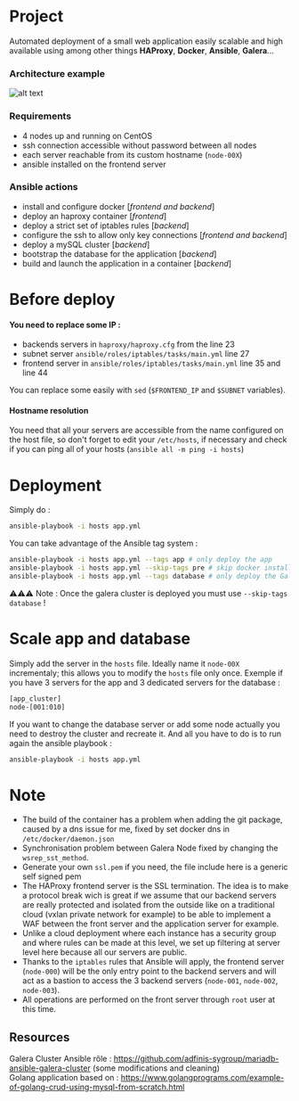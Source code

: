 # Project
Automated deployment of a small web application easily scalable and high available using among other things **HAProxy**, **Docker**, **Ansible**, **Galera**...
### Architecture example
![alt text](https://i.imgur.com/tZRjs8z.png)
### Requirements
- 4 nodes up and running on CentOS
- ssh connection accessible without password between all nodes
- each server reachable from its custom hostname (`node-00X`)
- ansible installed on the frontend server
### Ansible actions
- install and configure docker [*frontend and backend*]
- deploy an haproxy container [*frontend*]
- deploy a strict set of iptables rules [*backend*]
- configure the ssh to allow only key connections [*frontend and backend*]
- deploy a mySQL cluster [*backend*]
- bootstrap the database for the application [*backend*]
- build and launch the application in a container [*backend*]
# Before deploy
#### You need to replace some IP :
- backends servers in `haproxy/haproxy.cfg` from the line 23
- subnet server `ansible/roles/iptables/tasks/main.yml` line 27
- frontend server in `ansible/roles/iptables/tasks/main.yml` line 35 and line 44

You can replace some easily with `sed` (`$FRONTEND_IP` and `$SUBNET` variables).
#### Hostname resolution
You need that all your servers are accessible from the name configured on the host file, so don't forget to edit your `/etc/hosts`, if necessary and check if you can ping all of your hosts (`ansible all -m ping -i hosts`)
# Deployment
Simply do :
```bash
ansible-playbook -i hosts app.yml
```
You can take advantage of the Ansible tag system :
```bash
ansible-playbook -i hosts app.yml --tags app # only deploy the app
ansible-playbook -i hosts app.yml --skip-tags pre # skip docker installation
ansible-playbook -i hosts app.yml --tags database # only deploy the Galera Cluster
```
⚠️⚠️⚠️ Note : Once the galera cluster is deployed you must use `--skip-tags database` !
# Scale app and database
Simply add the server in the `hosts` file. Ideally name it `node-00X` incrementaly; this allows you to modify the `hosts` file only once. Exemple if you have 3 servers for the app and 3 dedicated servers for the database :
```bash
[app_cluster]
node-[001:010]
```
If you want to change the database server or add some node actually you need to destroy the cluster and recreate it.
And all you have to do is to run again the ansible playbook : 
```bash
ansible-playbook -i hosts app.yml
```
# Note
- The build of the container has a problem when adding the git package, caused by a dns issue for me, fixed by set docker dns in `/etc/docker/daemon.json`
- Synchronisation problem between Galera Node fixed by changing the `wsrep_sst_method`.
- Generate your own `ssl.pem` if you need, the file include here is a generic self signed pem
- The HAProxy frontend server is the SSL termination. The idea is to make a protocol break wich is great if we assume that our backend servers are really protected and isolated from the outside like on a traditional cloud (vxlan private network for example) to be able to implement a WAF between the front server and the application server for example.
- Unlike a cloud deployment where each instance has a security group and where rules can be made at this level, we set up filtering at server level here because all our servers are public.
- Thanks to the `iptables` rules that Ansible will apply, the frontend server (`node-000`) will be the only entry point to the backend servers and will act as a bastion to access the 3 backend servers (`node-001`, `node-002`, `node-003`).
- All operations are performed on the front server through `root` user at this time.

## Resources
Galera Cluster Ansible rôle : https://github.com/adfinis-sygroup/mariadb-ansible-galera-cluster (some modifications and cleaning) \
Golang application based on : https://www.golangprograms.com/example-of-golang-crud-using-mysql-from-scratch.html

